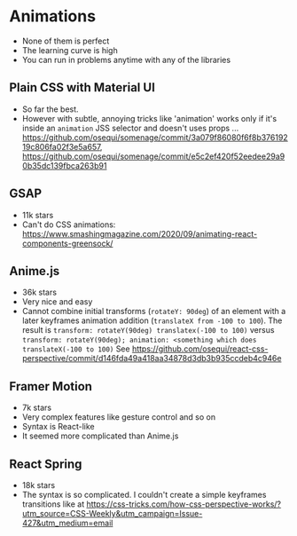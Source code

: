 # Animations

- None of them is perfect
- The learning curve is high
- You can run in problems anytime with any of the libraries

## Plain CSS with Material UI

- So far the best.
- However with subtle, annoying tricks like 'animation' works only if it's inside an `animation` JSS selector and doesn't uses props ... https://github.com/osequi/somenage/commit/3a079f86080f6f8b37619219c806fa02f3e5a657, https://github.com/osequi/somenage/commit/e5c2ef420f52eedee29a90b35dc139fbca263b91

## GSAP 

- 11k stars
- Can't do CSS animations: https://www.smashingmagazine.com/2020/09/animating-react-components-greensock/

## Anime.js

- 36k stars
- Very nice and easy
- Cannot combine initial transforms (`rotateY: 90deg`) of an element with a later keyframes animation addition (`translateX from -100 to 100`). The result is `transform: rotateY(90deg) translatex(-100 to 100)` versus `transform: rotateY(90deg); animation: <something which does translateX(-100 to 100)` See https://github.com/osequi/react-css-perspective/commit/d146fda49a418aa34878d3db3b935ccdeb4c946e

## Framer Motion

- 7k stars
- Very complex features like gesture control and so on
- Syntax is React-like
- It seemed more complicated than Anime.js

## React Spring 

- 18k stars
- The syntax is so complicated. I couldn't create a simple keyframes transitions like at https://css-tricks.com/how-css-perspective-works/?utm_source=CSS-Weekly&utm_campaign=Issue-427&utm_medium=email
